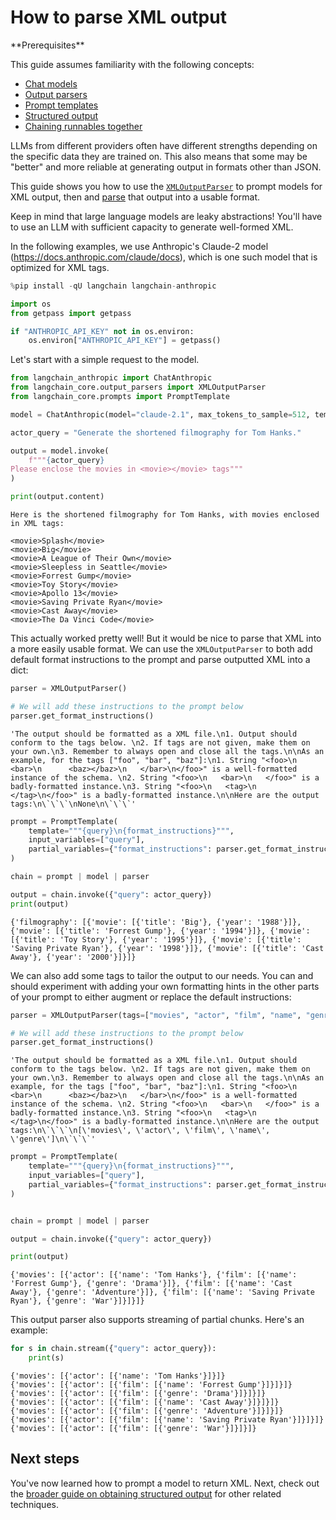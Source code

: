 # How to parse XML output

<Info>
**Prerequisites**


This guide assumes familiarity with the following concepts:
- [Chat models](/oss/concepts/chat_models)
- [Output parsers](/oss/concepts/output_parsers)
- [Prompt templates](/oss/concepts/prompt_templates)
- [Structured output](/oss/how-to/structured_output)
- [Chaining runnables together](/oss/how-to/sequence/)

</Info>

LLMs from different providers often have different strengths depending on the specific data they are trained on. This also means that some may be "better" and more reliable at generating output in formats other than JSON.

This guide shows you how to use the [`XMLOutputParser`](https://python.langchain.com/api_reference/core/output_parsers/langchain_core.output_parsers.xml.XMLOutputParser.html) to prompt models for XML output, then and [parse](/oss/concepts/output_parsers/) that output into a usable format.

<Note>
Keep in mind that large language models are leaky abstractions! You'll have to use an LLM with sufficient capacity to generate well-formed XML.
</Note>

In the following examples, we use Anthropic's Claude-2 model (https://docs.anthropic.com/claude/docs), which is one such model that is optimized for XML tags.


```python
%pip install -qU langchain langchain-anthropic

import os
from getpass import getpass

if "ANTHROPIC_API_KEY" not in os.environ:
    os.environ["ANTHROPIC_API_KEY"] = getpass()
```

Let's start with a simple request to the model.


```python
from langchain_anthropic import ChatAnthropic
from langchain_core.output_parsers import XMLOutputParser
from langchain_core.prompts import PromptTemplate

model = ChatAnthropic(model="claude-2.1", max_tokens_to_sample=512, temperature=0.1)

actor_query = "Generate the shortened filmography for Tom Hanks."

output = model.invoke(
    f"""{actor_query}
Please enclose the movies in <movie></movie> tags"""
)

print(output.content)
```
```output
Here is the shortened filmography for Tom Hanks, with movies enclosed in XML tags:

<movie>Splash</movie>
<movie>Big</movie>
<movie>A League of Their Own</movie>
<movie>Sleepless in Seattle</movie>
<movie>Forrest Gump</movie>
<movie>Toy Story</movie>
<movie>Apollo 13</movie>
<movie>Saving Private Ryan</movie>
<movie>Cast Away</movie>
<movie>The Da Vinci Code</movie>
```
This actually worked pretty well! But it would be nice to parse that XML into a more easily usable format. We can use the `XMLOutputParser` to both add default format instructions to the prompt and parse outputted XML into a dict:


```python
parser = XMLOutputParser()

# We will add these instructions to the prompt below
parser.get_format_instructions()
```



```output
'The output should be formatted as a XML file.\n1. Output should conform to the tags below. \n2. If tags are not given, make them on your own.\n3. Remember to always open and close all the tags.\n\nAs an example, for the tags ["foo", "bar", "baz"]:\n1. String "<foo>\n   <bar>\n      <baz></baz>\n   </bar>\n</foo>" is a well-formatted instance of the schema. \n2. String "<foo>\n   <bar>\n   </foo>" is a badly-formatted instance.\n3. String "<foo>\n   <tag>\n   </tag>\n</foo>" is a badly-formatted instance.\n\nHere are the output tags:\n\`\`\`\nNone\n\`\`\`'
```



```python
prompt = PromptTemplate(
    template="""{query}\n{format_instructions}""",
    input_variables=["query"],
    partial_variables={"format_instructions": parser.get_format_instructions()},
)

chain = prompt | model | parser

output = chain.invoke({"query": actor_query})
print(output)
```
```output
{'filmography': [{'movie': [{'title': 'Big'}, {'year': '1988'}]}, {'movie': [{'title': 'Forrest Gump'}, {'year': '1994'}]}, {'movie': [{'title': 'Toy Story'}, {'year': '1995'}]}, {'movie': [{'title': 'Saving Private Ryan'}, {'year': '1998'}]}, {'movie': [{'title': 'Cast Away'}, {'year': '2000'}]}]}
```
We can also add some tags to tailor the output to our needs. You can and should experiment with adding your own formatting hints in the other parts of your prompt to either augment or replace the default instructions:


```python
parser = XMLOutputParser(tags=["movies", "actor", "film", "name", "genre"])

# We will add these instructions to the prompt below
parser.get_format_instructions()
```



```output
'The output should be formatted as a XML file.\n1. Output should conform to the tags below. \n2. If tags are not given, make them on your own.\n3. Remember to always open and close all the tags.\n\nAs an example, for the tags ["foo", "bar", "baz"]:\n1. String "<foo>\n   <bar>\n      <baz></baz>\n   </bar>\n</foo>" is a well-formatted instance of the schema. \n2. String "<foo>\n   <bar>\n   </foo>" is a badly-formatted instance.\n3. String "<foo>\n   <tag>\n   </tag>\n</foo>" is a badly-formatted instance.\n\nHere are the output tags:\n\`\`\`\n[\'movies\', \'actor\', \'film\', \'name\', \'genre\']\n\`\`\`'
```



```python
prompt = PromptTemplate(
    template="""{query}\n{format_instructions}""",
    input_variables=["query"],
    partial_variables={"format_instructions": parser.get_format_instructions()},
)


chain = prompt | model | parser

output = chain.invoke({"query": actor_query})

print(output)
```
```output
{'movies': [{'actor': [{'name': 'Tom Hanks'}, {'film': [{'name': 'Forrest Gump'}, {'genre': 'Drama'}]}, {'film': [{'name': 'Cast Away'}, {'genre': 'Adventure'}]}, {'film': [{'name': 'Saving Private Ryan'}, {'genre': 'War'}]}]}]}
```
This output parser also supports streaming of partial chunks. Here's an example:


```python
for s in chain.stream({"query": actor_query}):
    print(s)
```
```output
{'movies': [{'actor': [{'name': 'Tom Hanks'}]}]}
{'movies': [{'actor': [{'film': [{'name': 'Forrest Gump'}]}]}]}
{'movies': [{'actor': [{'film': [{'genre': 'Drama'}]}]}]}
{'movies': [{'actor': [{'film': [{'name': 'Cast Away'}]}]}]}
{'movies': [{'actor': [{'film': [{'genre': 'Adventure'}]}]}]}
{'movies': [{'actor': [{'film': [{'name': 'Saving Private Ryan'}]}]}]}
{'movies': [{'actor': [{'film': [{'genre': 'War'}]}]}]}
```
## Next steps

You've now learned how to prompt a model to return XML. Next, check out the [broader guide on obtaining structured output](/oss/how-to/structured_output) for other related techniques.
